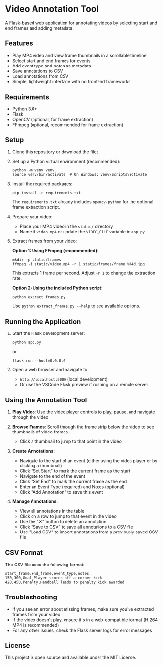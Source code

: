 # Video Annotation Tool

A Flask-based web application for annotating videos by selecting start and end frames and adding metadata.

## Features

- Play MP4 video and view frame thumbnails in a scrollable timeline
- Select start and end frames for events
- Add event type and notes as metadata
- Save annotations to CSV
- Load annotations from CSV
- Simple, lightweight interface with no frontend frameworks

## Requirements

- Python 3.6+
- Flask
- OpenCV (optional, for frame extraction)
- FFmpeg (optional, recommended for frame extraction)

## Setup

1. Clone this repository or download the files

2. Set up a Python virtual environment (recommended):
   ```
   python -m venv venv
   source venv/bin/activate  # On Windows: venv\Scripts\activate
   ```

3. Install the required packages:
   ```
   pip install -r requirements.txt
   ```

   The `requirements.txt` already includes `opencv-python` for the optional
   frame extraction script.

4. Prepare your video:
   - Place your MP4 video in the `static/` directory
   - Name it `video.mp4` or update the `VIDEO_FILE` variable in `app.py`

5. Extract frames from your video:
   
   **Option 1: Using FFmpeg (recommended):**
   ```
   mkdir -p static/frames
   ffmpeg -i static/video.mp4 -r 1 static/frames/frame_%04d.jpg
   ```
   This extracts 1 frame per second. Adjust `-r 1` to change the extraction rate.
   
   **Option 2: Using the included Python script:**
   ```
   python extract_frames.py
   ```
   
   Use `python extract_frames.py --help` to see available options.

## Running the Application

1. Start the Flask development server:
   ```
   python app.py
   ```
   or
   ```
   flask run --host=0.0.0.0
   ```

2. Open a web browser and navigate to:
   - `http://localhost:5000` (local development)
   - Or use the VSCode Flask preview if running on a remote server

## Using the Annotation Tool

1. **Play Video**: Use the video player controls to play, pause, and navigate through the video

2. **Browse Frames**: Scroll through the frame strip below the video to see thumbnails of video frames
   - Click a thumbnail to jump to that point in the video

3. **Create Annotations**:
   - Navigate to the start of an event (either using the video player or by clicking a thumbnail)
   - Click "Set Start" to mark the current frame as the start
   - Navigate to the end of the event
   - Click "Set End" to mark the current frame as the end
   - Enter an Event Type (required) and Notes (optional)
   - Click "Add Annotation" to save this event

4. **Manage Annotations**:
   - View all annotations in the table
   - Click on a row to jump to that event in the video
   - Use the "✕" button to delete an annotation
   - Click "Save to CSV" to save all annotations to a CSV file
   - Use "Load CSV" to import annotations from a previously saved CSV file

## CSV Format

The CSV file uses the following format:
```
start_frame,end_frame,event_type,notes
150,300,Goal,Player scores off a corner kick
420,450,Penalty,Handball leads to penalty kick awarded
```

## Troubleshooting

- If you see an error about missing frames, make sure you've extracted frames from your video
- If the video doesn't play, ensure it's in a web-compatible format (H.264 MP4 is recommended)
- For any other issues, check the Flask server logs for error messages

## License

This project is open source and available under the MIT License. 